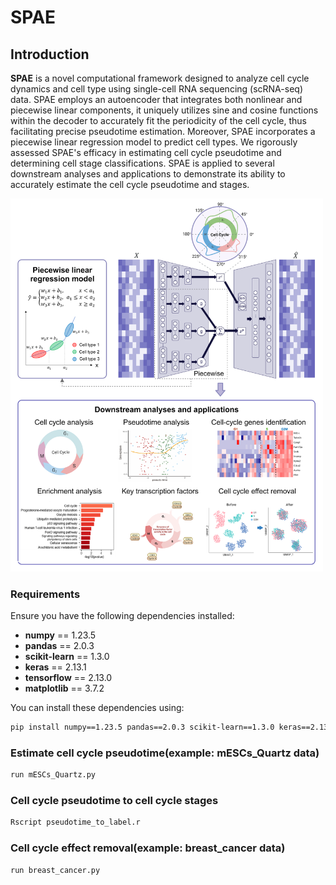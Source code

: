 # SPAE

## Introduction

**SPAE** is a novel computational framework designed to analyze cell cycle dynamics and cell type using single-cell RNA sequencing (scRNA-seq) data.    SPAE employs an autoencoder that integrates both nonlinear and piecewise linear components, it uniquely utilizes sine and cosine functions within the decoder to accurately fit the periodicity of the cell cycle, thus facilitating precise pseudotime estimation.    Moreover, SPAE incorporates a piecewise linear regression model to predict  cell types.    We rigorously assessed SPAE's efficacy in estimating cell cycle pseudotime and determining cell stage classifications.    SPAE is applied to several downstream analyses and applications to demonstrate its ability to accurately estimate the cell cycle pseudotime and stages.

<img src="https://github.com/YaJahn/SPAE/blob/master/Fig1.png" width="500px">

###  Requirements
Ensure you have the following dependencies installed:

- **numpy** == 1.23.5
- **pandas** == 2.0.3
- **scikit-learn** == 1.3.0
- **keras** == 2.13.1
- **tensorflow** == 2.13.0
- **matplotlib** == 3.7.2

You can install these dependencies using:

```bash
pip install numpy==1.23.5 pandas==2.0.3 scikit-learn==1.3.0 keras==2.13.1 tensorflow==2.13.0 matplotlib==3.7.2

```
###  Estimate cell cycle pseudotime(example: mESCs_Quartz data)
```bash
run mESCs_Quartz.py

```
### Cell cycle pseudotime to cell cycle stages
```bash
Rscript pseudotime_to_label.r 

```
### Cell cycle effect removal(example: breast_cancer data)
```bash
run breast_cancer.py

```
